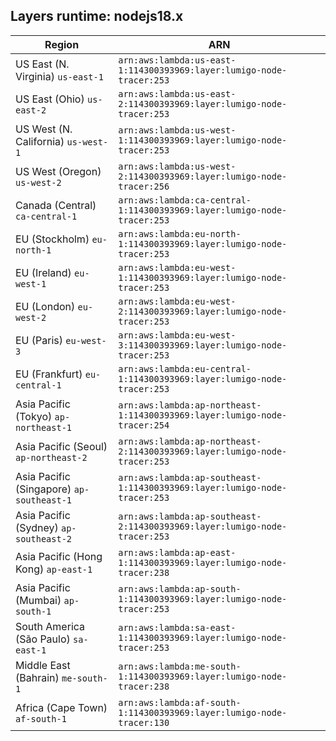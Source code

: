 Layers runtime: nodejs18.x
----
| Region | ARN |
| --- | --- |
|US East (N. Virginia)  `us-east-1`|`arn:aws:lambda:us-east-1:114300393969:layer:lumigo-node-tracer:253`|
|US East (Ohio)  `us-east-2`|`arn:aws:lambda:us-east-2:114300393969:layer:lumigo-node-tracer:253`|
|US West (N. California)  `us-west-1`|`arn:aws:lambda:us-west-1:114300393969:layer:lumigo-node-tracer:253`|
|US West (Oregon)  `us-west-2`|`arn:aws:lambda:us-west-2:114300393969:layer:lumigo-node-tracer:256`|
|Canada (Central)  `ca-central-1`|`arn:aws:lambda:ca-central-1:114300393969:layer:lumigo-node-tracer:253`|
|EU (Stockholm)  `eu-north-1`|`arn:aws:lambda:eu-north-1:114300393969:layer:lumigo-node-tracer:253`|
|EU (Ireland)  `eu-west-1`|`arn:aws:lambda:eu-west-1:114300393969:layer:lumigo-node-tracer:253`|
|EU (London)  `eu-west-2`|`arn:aws:lambda:eu-west-2:114300393969:layer:lumigo-node-tracer:253`|
|EU (Paris)  `eu-west-3`|`arn:aws:lambda:eu-west-3:114300393969:layer:lumigo-node-tracer:253`|
|EU (Frankfurt)  `eu-central-1`|`arn:aws:lambda:eu-central-1:114300393969:layer:lumigo-node-tracer:253`|
|Asia Pacific (Tokyo)  `ap-northeast-1`|`arn:aws:lambda:ap-northeast-1:114300393969:layer:lumigo-node-tracer:254`|
|Asia Pacific (Seoul)  `ap-northeast-2`|`arn:aws:lambda:ap-northeast-2:114300393969:layer:lumigo-node-tracer:253`|
|Asia Pacific (Singapore)  `ap-southeast-1`|`arn:aws:lambda:ap-southeast-1:114300393969:layer:lumigo-node-tracer:253`|
|Asia Pacific (Sydney)  `ap-southeast-2`|`arn:aws:lambda:ap-southeast-2:114300393969:layer:lumigo-node-tracer:253`|
|Asia Pacific (Hong Kong)  `ap-east-1`|`arn:aws:lambda:ap-east-1:114300393969:layer:lumigo-node-tracer:238`|
|Asia Pacific (Mumbai)  `ap-south-1`|`arn:aws:lambda:ap-south-1:114300393969:layer:lumigo-node-tracer:253`|
|South America (São Paulo)  `sa-east-1`|`arn:aws:lambda:sa-east-1:114300393969:layer:lumigo-node-tracer:253`|
|Middle East (Bahrain)  `me-south-1`|`arn:aws:lambda:me-south-1:114300393969:layer:lumigo-node-tracer:238`|
|Africa (Cape Town)  `af-south-1`|`arn:aws:lambda:af-south-1:114300393969:layer:lumigo-node-tracer:130`|
